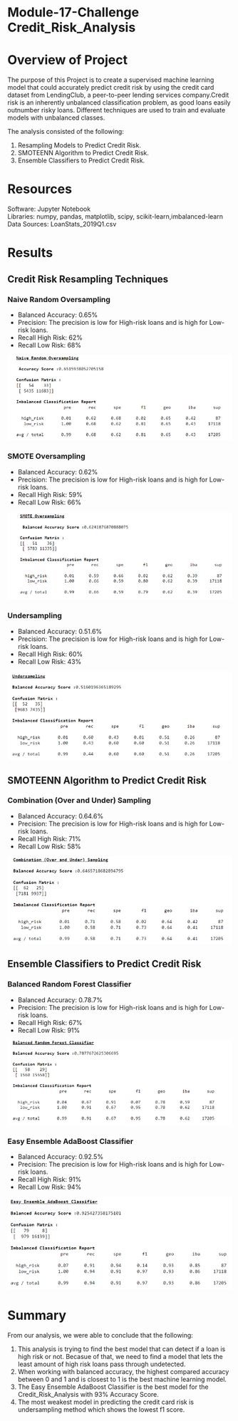 # Module-17-Challenge  Credit_Risk_Analysis
# Overview of Project #
The purpose of this Project is to create a supervised machine learning model that could accurately predict credit risk by using the credit card dataset from LendingClub, a peer-to-peer lending services company.Credit risk is an inherently unbalanced classification problem, as good loans easily outnumber risky loans.
Different techniques are used to train and evaluate models with unbalanced classes.

The analysis consisted of the following:
1. Resampling Models to Predict Credit Risk.
2. SMOTEENN Algorithm to Predict Credit Risk.
3. Ensemble Classifiers to Predict Credit Risk.

# Resources #
Software: Jupyter Notebook <br>
Libraries: numpy, pandas, matplotlib, scipy, scikit-learn,imbalanced-learn<br>
Data Sources: LoanStats_2019Q1.csv

# Results #
## Credit Risk Resampling Techniques ##
### Naive Random Oversampling ###
- Balanced Accuracy: 0.65%
- Precision: The precision is low for High-risk loans and is high for Low-risk loans.
- Recall High Risk: 62%
- Recall Low Risk: 68% <br>

![Naive Random Oversampling](/Image/Naive_Random_Oversampling.png)

### SMOTE Oversampling ###
- Balanced Accuracy: 0.62%
- Precision: The precision is low for High-risk loans and is high for Low-risk loans.
- Recall High Risk: 59%
- Recall Low Risk: 66% <br>

![SMOTE_Oversampling](/Image/SMOTE_Oversampling.png)

### Undersampling ###
- Balanced Accuracy: 0.51.6%
- Precision: The precision is low for High-risk loans and is high for Low-risk loans.
- Recall High Risk: 60%
- Recall Low Risk: 43% <br>

![Undersampling](/Image/Undersampling.png)
## SMOTEENN Algorithm to Predict Credit Risk ##
### Combination (Over and Under) Sampling ###
- Balanced Accuracy: 0.64.6%
- Precision: The precision is low for High-risk loans and is high for Low-risk loans.
- Recall High Risk: 71%
- Recall Low Risk: 58% <br>

![Combination (Over and Under) Sampling](/Image/Combination_(Over_and_Under)_Sampling.png)

## Ensemble Classifiers to Predict Credit Risk ##
### Balanced Random Forest Classifier ###
- Balanced Accuracy: 0.78.7%
- Precision: The precision is low for High-risk loans and is high for Low-risk loans.
- Recall High Risk: 67%
- Recall Low Risk: 91% <br>

![Naive Random Oversampling](/Image/Balanced_Random_Forest_Classifier.png)

### Easy Ensemble AdaBoost Classifier ###
- Balanced Accuracy: 0.92.5%
- Precision: The precision is low for High-risk loans and is high for Low-risk loans.
- Recall High Risk: 91%
- Recall Low Risk: 94% <br>

![Easy_Ensemble_AdaBoost_Classifier](/Image/Easy_Ensemble_AdaBoost_Classifier.png)

# Summary #
From our analysis, we were able to conclude that the following:
1. This analysis is trying to find the best model that can detect if a loan is high risk or not. Becasue of that, we need to find a model that lets the least amount of high risk loans pass through undetected.
2. When working with balanced accuracy, the highest compared accuracy between 0 and 1 and is closest to 1 is the best machine learning model.
3. The Easy Ensemble AdaBoost Classifier is the best model for the Credit_Risk_Analysis with 93% Accuracy Score.
4. The most weakest model in predicting the credit card risk is undersampling method which shows the lowest f1 score.



